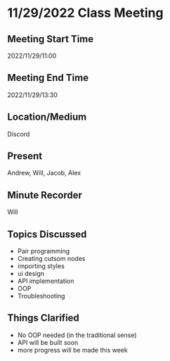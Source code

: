# 11/29/2022 Class Meeting
## Meeting Start Time
2022/11/29/11:00

## Meeting End Time
2022/11/29/13:30

## Location/Medium
Discord
## Present
Andrew, Will, Jacob, Alex
## Minute Recorder
Will
## Topics Discussed
- Pair programming
- Creating cutsom nodes
- importing styles
- ui design
- API implementation
- OOP
- Troubleshooting
## Things Clarified
- No OOP needed (in the traditional sense)
- API will be built soon
- more progress will be made this week 
